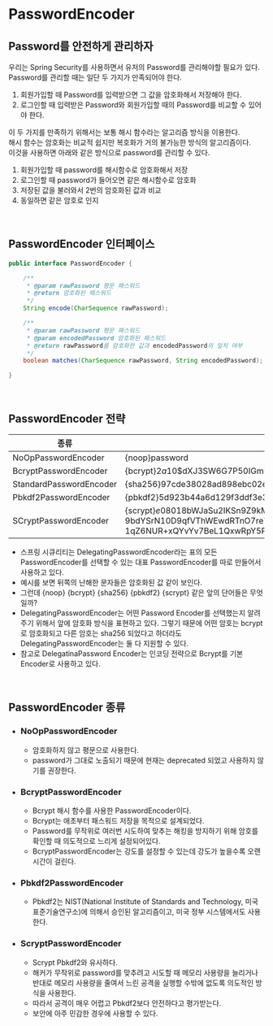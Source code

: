 # PasswordEncoder

## Password를 안전하게 관리하자
우리는 Spring Security를 사용하면서 유저의 Password를 관리해야할 필요가 있다.
Password를 관리할 때는 일단 두 가지가 만족되어야 한다.
1. 회원가입할 때 Password를 입력받으면 그 값을 암호화해서 저장해야 한다.
2. 로그인할 때 입력받은 Password와 회원가입할 때의 Password를 비교할 수 있어야 한다.

이 두 가지를 만족하기 위해서는 보통 해시 함수라는 알고리즘 방식을 이용한다.  
해시 함수는 암호화는 비교적 쉽지만 복호화가 거의 불가능한 방식의 알고리즘이다.  
이것을 사용하면 아래와 같은 방식으로 password를 관리할 수 있다.
1. 회원가입할 때 password를 해시함수로 암호화해서 저장
2. 로그인할 때 password가 들어오면 같은 해시함수로 암호화
3. 저장된 값을 불러와서 2번의 암호화된 값과 비교
4. 동일하면 같은 암호로 인지

<br>

## PasswordEncoder 인터페이스
```java
public interface PasswordEncoder {

	/**
	 * @param rawPassword 평문 패스워드
     * @return 암호화된 패스워드   
	 */
	String encode(CharSequence rawPassword);

	/**
	 * @param rawPassword 평문 패스워드
     * @param encodedPassword 암호화된 패스워드
     * @return rawPassword를 암호화한 값과 encodedPassword의 일치 여부
	 */
	boolean matches(CharSequence rawPassword, String encodedPassword);

}
```

<br>

## PasswordEncoder 전략

| 종류                    | 예시                                                                                                                                                    |
|-----------------------|-------------------------------------------------------------------------------------------------------------------------------------------------------|
| NoOpPasswordEncoder   | {noop}password                                                                                                                                        |
| BcryptPasswordEncoder | {bcrypt}$2a$10$dXJ3SW6G7P50IGmMkkmwe.20cQQubK3.HZWzG3YB1tlRy.fqvM/BG                                                                                  |
| StandardPasswordEncoder   | {sha256}97cde38028ad898ebc02e690819fa220e88c62e0699403e94fff291cfffaf8410849f27605abcbc0                                                              |
| Pbkdf2PasswordEncoder   | {pbkdf2}5d923b44a6d129f3ddf3e3c8d29412723dcbde72445e8ef6bf3b508fbf17fa4ed4d6b99ca763d8dc                                                              |
| SCryptPasswordEncoder   | {scrypt}$e0801$8bWJaSu2IKSn9Z9kM+TPXfOC/<br/>9bdYSrN10D9qfVThWEwdRTnO7re7Ei+fUZRJ68k9ITyuTeUp4of4g24hHnazw==$OAOec05+bXxvuu<br/>1qZ6NUR+xQYvYv7BeL1QxwRpY5Pc= |

* 스프링 시큐리티는 DelegatingPasswordEncoder라는 표의 모든 PasswordEncoder를 선택할 수 있는 대표 PasswordEncoder를 따로 만들어서 사용하고 있다.
* 예시를 보면 뒤쪽의 난해한 문자들은 암호화된 값 같이 보인다.
* 그런데 {noop} {bcrypt} {sha256} {pbkdf2} {scrypt} 같은 앞의 단어들은 무엇일까?
* DelegatingPasswordEncoder는 어떤 Password Encoder를 선택했는지 알려주기 위해서 앞에 암호화 방식을 표현하고 있다. 그렇기 때문에 어떤 암호는 bcrypt로 암호화되고 다른 암호는 sha256 되었다고 하더라도 DelegatingPasswordEncoder는 둘 다 지원할 수 있다.
* 참고로 DelegatinaPassword Encoder는 인코딩 전략으로 Bcrypt를 기본 Encoder로 사용하고 있다.

<br>

## PasswordEncoder 종류
* ### NoOpPasswordEncoder
  * 암호화하지 않고 평문으로 사용한다.
  * password가 그대로 노출되기 때문에 현재는 deprecated 되었고 사용하지 않기를 권장한다.

* ### BcryptPasswordEncoder
  * Bcrypt 해시 함수를 사용한 PasswordEncoder이다.
  * Bcrypt는 애초부터 패스워드 저장을 목적으로 설계되었다.
  * Password를 무작위로 여러번 시도하여 맞추는 해킹을 방지하기 위해 암호를 확인할 때 의도적으로 느리게 설정되어있다.
  * BcryptPasswordEncoder는 강도를 설정할 수 있는데 강도가 높을수록 오랜 시간이 걸린다.

* ### Pbkdf2PasswordEncoder
  * Pbkdf2는 NIST(National Institute of Standards and Technology, 미국표준기술연구소)에 의해서 승인된 알고리즘이고, 미국 정부 시스템에서도 사용한다.

* ### ScryptPasswordEncoder
  * Scrypt Pbkdf2와 유사하다.
  * 해커가 무작위로 password를 맞추려고 시도할 때 메모리 사용량을 늘리거나 반대로 메모리 사용량을 줄여서 느린 공격을 실행할 수밖에 없도록 의도적인 방식을 사용한다.
  * 따라서 공격이 매우 어렵고 Pbkdf2보다 안전하다고 평가받는다.
  * 보안에 아주 민감한 경우에 사용할 수 있다.